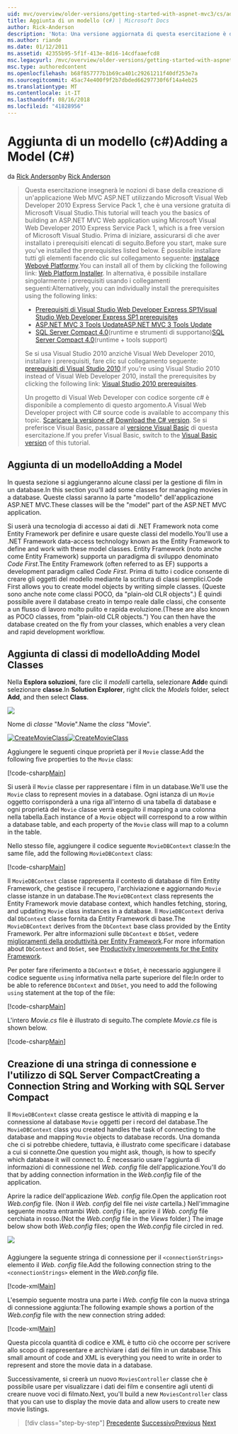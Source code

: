 ```yaml
---
uid: mvc/overview/older-versions/getting-started-with-aspnet-mvc3/cs/adding-a-model
title: Aggiunta di un modello (c#) | Microsoft Docs
author: Rick-Anderson
description: 'Nota: Una versione aggiornata di questa esercitazione è disponibile qui che usa ASP.NET MVC 5 e Visual Studio 2013. È più sicuro e molto più semplice da seguire e demo...'
ms.author: riande
ms.date: 01/12/2011
ms.assetid: 42355b95-5f1f-413e-8d16-14cdfaaefcd8
msc.legacyurl: /mvc/overview/older-versions/getting-started-with-aspnet-mvc3/cs/adding-a-model
msc.type: authoredcontent
ms.openlocfilehash: b68f857777b1b69ca401c29261211f40df253e7a
ms.sourcegitcommit: 45ac74e400f9f2b7dbded66297730f6f14a4eb25
ms.translationtype: MT
ms.contentlocale: it-IT
ms.lasthandoff: 08/16/2018
ms.locfileid: "41828956"
---
```

<a name="adding-a-model-c"></a><span data-ttu-id="36e85-104">Aggiunta di un modello (c#)</span><span class="sxs-lookup"><span data-stu-id="36e85-104">Adding a Model (C#)</span></span>
====================
<span data-ttu-id="36e85-105">da [Rick Anderson](https://github.com/Rick-Anderson)</span><span class="sxs-lookup"><span data-stu-id="36e85-105">by [Rick Anderson](https://github.com/Rick-Anderson)</span></span>

> <span data-ttu-id="36e85-106">Questa esercitazione insegnerà le nozioni di base della creazione di un'applicazione Web MVC ASP.NET utilizzando Microsoft Visual Web Developer 2010 Express Service Pack 1, che è una versione gratuita di Microsoft Visual Studio.</span><span class="sxs-lookup"><span data-stu-id="36e85-106">This tutorial will teach you the basics of building an ASP.NET MVC Web application using Microsoft Visual Web Developer 2010 Express Service Pack 1, which is a free version of Microsoft Visual Studio.</span></span> <span data-ttu-id="36e85-107">Prima di iniziare, assicurarsi di che aver installato i prerequisiti elencati di seguito.</span><span class="sxs-lookup"><span data-stu-id="36e85-107">Before you start, make sure you've installed the prerequisites listed below.</span></span> <span data-ttu-id="36e85-108">È possibile installare tutti gli elementi facendo clic sul collegamento seguente: [instalace Webové Platformy](https://www.microsoft.com/web/gallery/install.aspx?appid=VWD2010SP1Pack).</span><span class="sxs-lookup"><span data-stu-id="36e85-108">You can install all of them by clicking the following link: [Web Platform Installer](https://www.microsoft.com/web/gallery/install.aspx?appid=VWD2010SP1Pack).</span></span> <span data-ttu-id="36e85-109">In alternativa, è possibile installare singolarmente i prerequisiti usando i collegamenti seguenti:</span><span class="sxs-lookup"><span data-stu-id="36e85-109">Alternatively, you can individually install the prerequisites using the following links:</span></span>
> 
> - [<span data-ttu-id="36e85-110">Prerequisiti di Visual Studio Web Developer Express SP1</span><span class="sxs-lookup"><span data-stu-id="36e85-110">Visual Studio Web Developer Express SP1 prerequisites</span></span>](https://www.microsoft.com/web/gallery/install.aspx?appid=VWD2010SP1Pack)
> - [<span data-ttu-id="36e85-111">ASP.NET MVC 3 Tools Update</span><span class="sxs-lookup"><span data-stu-id="36e85-111">ASP.NET MVC 3 Tools Update</span></span>](https://www.microsoft.com/web/gallery/install.aspx?appsxml=&amp;appid=MVC3)
> - <span data-ttu-id="36e85-112">[SQL Server Compact 4.0](https://www.microsoft.com/web/gallery/install.aspx?appid=SQLCE;SQLCEVSTools_4_0)(runtime e strumenti di supportano)</span><span class="sxs-lookup"><span data-stu-id="36e85-112">[SQL Server Compact 4.0](https://www.microsoft.com/web/gallery/install.aspx?appid=SQLCE;SQLCEVSTools_4_0)(runtime + tools support)</span></span>
> 
> <span data-ttu-id="36e85-113">Se si usa Visual Studio 2010 anziché Visual Web Developer 2010, installare i prerequisiti, fare clic sul collegamento seguente: [prerequisiti di Visual Studio 2010](https://www.microsoft.com/web/gallery/install.aspx?appsxml=&amp;appid=VS2010SP1Pack).</span><span class="sxs-lookup"><span data-stu-id="36e85-113">If you're using Visual Studio 2010 instead of Visual Web Developer 2010, install the prerequisites by clicking the following link: [Visual Studio 2010 prerequisites](https://www.microsoft.com/web/gallery/install.aspx?appsxml=&amp;appid=VS2010SP1Pack).</span></span>
> 
> <span data-ttu-id="36e85-114">Un progetto di Visual Web Developer con codice sorgente c# è disponibile a complemento di questo argomento.</span><span class="sxs-lookup"><span data-stu-id="36e85-114">A Visual Web Developer project with C# source code is available to accompany this topic.</span></span> <span data-ttu-id="36e85-115">[Scaricare la versione c#](https://code.msdn.microsoft.com/Introduction-to-MVC-3-10d1b098).</span><span class="sxs-lookup"><span data-stu-id="36e85-115">[Download the C# version](https://code.msdn.microsoft.com/Introduction-to-MVC-3-10d1b098).</span></span> <span data-ttu-id="36e85-116">Se si preferisce Visual Basic, passare al [versione Visual Basic](../vb/adding-a-model.md) di questa esercitazione.</span><span class="sxs-lookup"><span data-stu-id="36e85-116">If you prefer Visual Basic, switch to the [Visual Basic version](../vb/adding-a-model.md) of this tutorial.</span></span>


## <a name="adding-a-model"></a><span data-ttu-id="36e85-117">Aggiunta di un modello</span><span class="sxs-lookup"><span data-stu-id="36e85-117">Adding a Model</span></span>

<span data-ttu-id="36e85-118">In questa sezione si aggiungeranno alcune classi per la gestione di film in un database.</span><span class="sxs-lookup"><span data-stu-id="36e85-118">In this section you'll add some classes for managing movies in a database.</span></span> <span data-ttu-id="36e85-119">Queste classi saranno la parte "modello" dell'applicazione ASP.NET MVC.</span><span class="sxs-lookup"><span data-stu-id="36e85-119">These classes will be the "model" part of the ASP.NET MVC application.</span></span>

<span data-ttu-id="36e85-120">Si userà una tecnologia di accesso ai dati di .NET Framework nota come Entity Framework per definire e usare queste classi del modello.</span><span class="sxs-lookup"><span data-stu-id="36e85-120">You'll use a .NET Framework data-access technology known as the Entity Framework to define and work with these model classes.</span></span> <span data-ttu-id="36e85-121">Entity Framework (noto anche come Entity Framework) supporta un paradigma di sviluppo denominato *Code First*.</span><span class="sxs-lookup"><span data-stu-id="36e85-121">The Entity Framework (often referred to as EF) supports a development paradigm called *Code First*.</span></span> <span data-ttu-id="36e85-122">Prima di tutto i codice consente di creare gli oggetti del modello mediante la scrittura di classi semplici.</span><span class="sxs-lookup"><span data-stu-id="36e85-122">Code First allows you to create model objects by writing simple classes.</span></span> <span data-ttu-id="36e85-123">(Queste sono anche note come classi POCO, da "plain-old CLR objects".) È quindi possibile avere il database creato in tempo reale dalle classi, che consente a un flusso di lavoro molto pulito e rapida evoluzione.</span><span class="sxs-lookup"><span data-stu-id="36e85-123">(These are also known as POCO classes, from "plain-old CLR objects.") You can then have the database created on the fly from your classes, which enables a very clean and rapid development workflow.</span></span>

## <a name="adding-model-classes"></a><span data-ttu-id="36e85-124">Aggiunta di classi di modello</span><span class="sxs-lookup"><span data-stu-id="36e85-124">Adding Model Classes</span></span>

<span data-ttu-id="36e85-125">Nella **Esplora soluzioni**, fare clic il *modelli* cartella, selezionare **Add**e quindi selezionare **classe**.</span><span class="sxs-lookup"><span data-stu-id="36e85-125">In **Solution Explorer**, right click the *Models* folder, select **Add**, and then select **Class**.</span></span>

![](adding-a-model/_static/image1.png)

<span data-ttu-id="36e85-126">Nome di *classe* "Movie".</span><span class="sxs-lookup"><span data-stu-id="36e85-126">Name the *class* "Movie".</span></span>

<span data-ttu-id="36e85-127">[![CreateMovieClass](adding-a-model/_static/image3.png)](adding-a-model/_static/image2.png)</span><span class="sxs-lookup"><span data-stu-id="36e85-127">[![CreateMovieClass](adding-a-model/_static/image3.png)](adding-a-model/_static/image2.png)</span></span>

<span data-ttu-id="36e85-128">Aggiungere le seguenti cinque proprietà per il `Movie` classe:</span><span class="sxs-lookup"><span data-stu-id="36e85-128">Add the following five properties to the `Movie` class:</span></span>

[!code-csharp[Main](adding-a-model/samples/sample1.cs)]

<span data-ttu-id="36e85-129">Si userà il `Movie` classe per rappresentare i film in un database.</span><span class="sxs-lookup"><span data-stu-id="36e85-129">We'll use the `Movie` class to represent movies in a database.</span></span> <span data-ttu-id="36e85-130">Ogni istanza di un `Movie` oggetto corrisponderà a una riga all'interno di una tabella di database e ogni proprietà del `Movie` classe verrà eseguito il mapping a una colonna nella tabella.</span><span class="sxs-lookup"><span data-stu-id="36e85-130">Each instance of a `Movie` object will correspond to a row within a database table, and each property of the `Movie` class will map to a column in the table.</span></span>

<span data-ttu-id="36e85-131">Nello stesso file, aggiungere il codice seguente `MovieDBContext` classe:</span><span class="sxs-lookup"><span data-stu-id="36e85-131">In the same file, add the following `MovieDBContext` class:</span></span>

[!code-csharp[Main](adding-a-model/samples/sample2.cs)]

<span data-ttu-id="36e85-132">Il `MovieDBContext` classe rappresenta il contesto di database di film Entity Framework, che gestisce il recupero, l'archiviazione e aggiornando `Movie` classe istanze in un database.</span><span class="sxs-lookup"><span data-stu-id="36e85-132">The `MovieDBContext` class represents the Entity Framework movie database context, which handles fetching, storing, and updating `Movie` class instances in a database.</span></span> <span data-ttu-id="36e85-133">Il `MovieDBContext` deriva dal `DbContext` classe fornita da Entity Framework di base.</span><span class="sxs-lookup"><span data-stu-id="36e85-133">The `MovieDBContext` derives from the `DbContext` base class provided by the Entity Framework.</span></span> <span data-ttu-id="36e85-134">Per altre informazioni sulle `DbContext` e `DbSet`, vedere [miglioramenti della produttività per Entity Framework](https://blogs.msdn.com/b/efdesign/archive/2010/06/21/productivity-improvements-for-the-entity-framework.aspx?wa=wsignin1.0).</span><span class="sxs-lookup"><span data-stu-id="36e85-134">For more information about `DbContext` and `DbSet`, see [Productivity Improvements for the Entity Framework](https://blogs.msdn.com/b/efdesign/archive/2010/06/21/productivity-improvements-for-the-entity-framework.aspx?wa=wsignin1.0).</span></span>

<span data-ttu-id="36e85-135">Per poter fare riferimento a `DbContext` e `DbSet`, è necessario aggiungere il codice seguente `using` informativa nella parte superiore del file:</span><span class="sxs-lookup"><span data-stu-id="36e85-135">In order to be able to reference `DbContext` and `DbSet`, you need to add the following `using` statement at the top of the file:</span></span>

[!code-csharp[Main](adding-a-model/samples/sample3.cs)]

<span data-ttu-id="36e85-136">L'intero *Movie.cs* file è illustrato di seguito.</span><span class="sxs-lookup"><span data-stu-id="36e85-136">The complete *Movie.cs* file is shown below.</span></span>

[!code-csharp[Main](adding-a-model/samples/sample4.cs)]

## <a name="creating-a-connection-string-and-working-with-sql-server-compact"></a><span data-ttu-id="36e85-137">Creazione di una stringa di connessione e l'utilizzo di SQL Server Compact</span><span class="sxs-lookup"><span data-stu-id="36e85-137">Creating a Connection String and Working with SQL Server Compact</span></span>

<span data-ttu-id="36e85-138">Il `MovieDBContext` classe creata gestisce le attività di mapping e la connessione al database `Movie` oggetti per i record del database.</span><span class="sxs-lookup"><span data-stu-id="36e85-138">The `MovieDBContext` class you created handles the task of connecting to the database and mapping `Movie` objects to database records.</span></span> <span data-ttu-id="36e85-139">Una domanda che ci si potrebbe chiedere, tuttavia, è illustrato come specificare i database a cui si connette.</span><span class="sxs-lookup"><span data-stu-id="36e85-139">One question you might ask, though, is how to specify which database it will connect to.</span></span> <span data-ttu-id="36e85-140">È necessario usare l'aggiunta di informazioni di connessione nel *Web. config* file dell'applicazione.</span><span class="sxs-lookup"><span data-stu-id="36e85-140">You'll do that by adding connection information in the *Web.config* file of the application.</span></span>

<span data-ttu-id="36e85-141">Aprire la radice dell'applicazione *Web. config* file.</span><span class="sxs-lookup"><span data-stu-id="36e85-141">Open the application root *Web.config* file.</span></span> <span data-ttu-id="36e85-142">(Non il *Web. config* del file nei *viste* cartella.) Nell'immagine seguente mostra entrambi *Web. config* i file, aprire il *Web. config* file cerchiata in rosso.</span><span class="sxs-lookup"><span data-stu-id="36e85-142">(Not the *Web.config* file in the *Views* folder.) The image below show both *Web.config* files; open the *Web.config* file circled in red.</span></span>

![](adding-a-model/_static/image4.png)

### 

<span data-ttu-id="36e85-143">Aggiungere la seguente stringa di connessione per il `<connectionStrings>` elemento il *Web. config* file.</span><span class="sxs-lookup"><span data-stu-id="36e85-143">Add the following connection string to the `<connectionStrings>` element in the *Web.config* file.</span></span>

[!code-xml[Main](adding-a-model/samples/sample5.xml)]

<span data-ttu-id="36e85-144">L'esempio seguente mostra una parte i *Web. config* file con la nuova stringa di connessione aggiunta:</span><span class="sxs-lookup"><span data-stu-id="36e85-144">The following example shows a portion of the *Web.config* file with the new connection string added:</span></span>

[!code-xml[Main](adding-a-model/samples/sample6.xml)]

<span data-ttu-id="36e85-145">Questa piccola quantità di codice e XML è tutto ciò che occorre per scrivere allo scopo di rappresentare e archiviare i dati dei film in un database.</span><span class="sxs-lookup"><span data-stu-id="36e85-145">This small amount of code and XML is everything you need to write in order to represent and store the movie data in a database.</span></span>

<span data-ttu-id="36e85-146">Successivamente, si creerà un nuovo `MoviesController` classe che è possibile usare per visualizzare i dati dei film e consentire agli utenti di creare nuove voci di filmato.</span><span class="sxs-lookup"><span data-stu-id="36e85-146">Next, you'll build a new `MoviesController` class that you can use to display the movie data and allow users to create new movie listings.</span></span>

> [!div class="step-by-step"]
> <span data-ttu-id="36e85-147">[Precedente](adding-a-view.md)
> [Successivo](accessing-your-models-data-from-a-controller.md)</span><span class="sxs-lookup"><span data-stu-id="36e85-147">[Previous](adding-a-view.md)
[Next](accessing-your-models-data-from-a-controller.md)</span></span>
